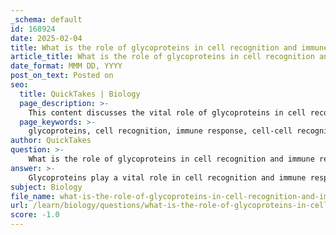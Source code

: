 ```yaml
---
_schema: default
id: 168924
date: 2025-02-04
title: What is the role of glycoproteins in cell recognition and immune response?
article_title: What is the role of glycoproteins in cell recognition and immune response?
date_format: MMM DD, YYYY
post_on_text: Posted on
seo:
  title: QuickTakes | Biology
  page_description: >-
    This content discusses the vital role of glycoproteins in cell recognition and the immune response, highlighting their functions in cell signaling, adhesion, and differentiation between self and non-self cells.
  page_keywords: >-
    glycoproteins, cell recognition, immune response, cell-cell recognition, antigens, cell adhesion, signaling, glycocalyx, extracellular matrix, carbohydrate chains
author: QuickTakes
question: >-
    What is the role of glycoproteins in cell recognition and immune response?
answer: >-
    Glycoproteins play a vital role in cell recognition and immune response due to their unique structure and the presence of carbohydrate chains attached to proteins on the extracellular surface of the cell membrane. Here are the key contributions of glycoproteins to these functions:\n\n1. **Cell Recognition**: Glycoproteins are essential for the recognition processes between cells. The carbohydrate moieties of glycoproteins serve as specific binding sites for various molecules, including hormones, neurotransmitters, and other signaling molecules. This specificity allows cells to identify and respond to one another, which is crucial for processes such as immune responses and tissue formation.\n\n2. **Cell-Cell Recognition**: Similar to glycolipids, glycoproteins facilitate cell recognition. The carbohydrate chains can act as recognition sites for other cells, which is vital for immune responses and the formation of tissues. This interaction helps the immune system distinguish between the body’s own cells and foreign invaders.\n\n3. **Immune Function**: Many glycoproteins serve as antigens, which are recognized by the immune system. This recognition is essential for the immune system to differentiate between "self" (the body’s own cells) and "non-self" (foreign invaders like bacteria and viruses). The ability of glycoproteins to act as antigens is critical for initiating immune responses and ensuring the body can effectively combat infections.\n\n4. **Cell Adhesion**: Glycoproteins also facilitate adhesion between cells and the extracellular matrix, which is crucial for maintaining tissue structure and integrity. This adhesion is important for the formation of stable tissues and organs, as glycoproteins help form connections between adjacent cells.\n\n5. **Signaling**: In addition to their roles in recognition and adhesion, glycoproteins can function as receptors for signaling molecules. This capability allows them to play a key role in communication between cells, further influencing immune responses and other cellular activities.\n\n6. **Formation of the Glycocalyx**: Glycoproteins, along with glycolipids, contribute to the formation of the glycocalyx, a protective and sticky layer on the cell surface. This layer not only provides a physical barrier but also plays a role in cell signaling and protection against pathogens.\n\nIn summary, glycoproteins are integral to the immune system and cell recognition processes, enabling the body to identify its own cells, facilitate communication, and mount effective immune responses against foreign invaders.
subject: Biology
file_name: what-is-the-role-of-glycoproteins-in-cell-recognition-and-immune-response.md
url: /learn/biology/questions/what-is-the-role-of-glycoproteins-in-cell-recognition-and-immune-response
score: -1.0
---
```


&nbsp;